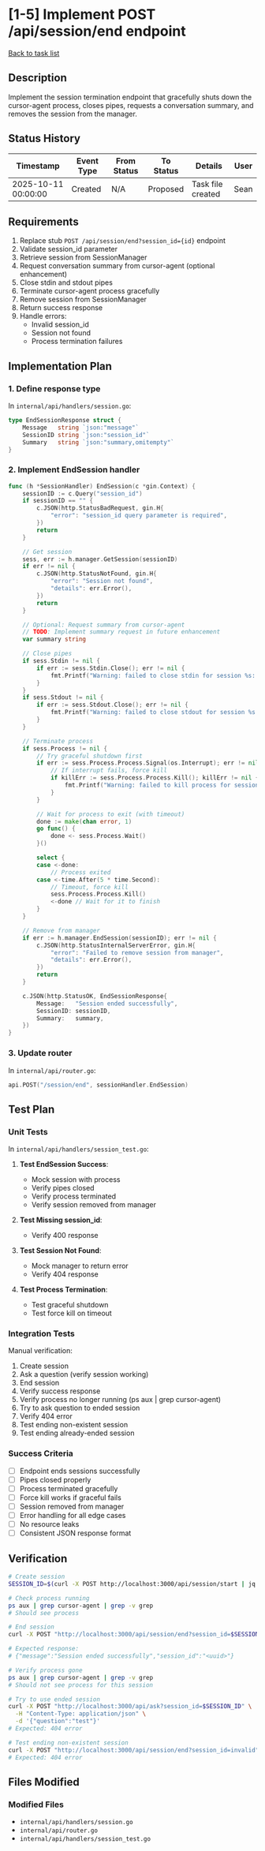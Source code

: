 # [1-5] Implement POST /api/session/end endpoint

[Back to task list](./tasks.md)

## Description

Implement the session termination endpoint that gracefully shuts down the cursor-agent process, closes pipes, requests a conversation summary, and removes the session from the manager.

## Status History

| Timestamp | Event Type | From Status | To Status | Details | User |
|-----------|------------|-------------|-----------|---------|------|
| 2025-10-11 00:00:00 | Created | N/A | Proposed | Task file created | Sean |

## Requirements

1. Replace stub `POST /api/session/end?session_id={id}` endpoint
2. Validate session_id parameter
3. Retrieve session from SessionManager
4. Request conversation summary from cursor-agent (optional enhancement)
5. Close stdin and stdout pipes
6. Terminate cursor-agent process gracefully
7. Remove session from SessionManager
8. Return success response
9. Handle errors:
   - Invalid session_id
   - Session not found
   - Process termination failures

## Implementation Plan

### 1. Define response type
In `internal/api/handlers/session.go`:

```go
type EndSessionResponse struct {
    Message   string `json:"message"`
    SessionID string `json:"session_id"`
    Summary   string `json:"summary,omitempty"`
}
```

### 2. Implement EndSession handler
```go
func (h *SessionHandler) EndSession(c *gin.Context) {
    sessionID := c.Query("session_id")
    if sessionID == "" {
        c.JSON(http.StatusBadRequest, gin.H{
            "error": "session_id query parameter is required",
        })
        return
    }

    // Get session
    sess, err := h.manager.GetSession(sessionID)
    if err != nil {
        c.JSON(http.StatusNotFound, gin.H{
            "error": "Session not found",
            "details": err.Error(),
        })
        return
    }

    // Optional: Request summary from cursor-agent
    // TODO: Implement summary request in future enhancement
    var summary string

    // Close pipes
    if sess.Stdin != nil {
        if err := sess.Stdin.Close(); err != nil {
            fmt.Printf("Warning: failed to close stdin for session %s: %v\n", sessionID, err)
        }
    }
    if sess.Stdout != nil {
        if err := sess.Stdout.Close(); err != nil {
            fmt.Printf("Warning: failed to close stdout for session %s: %v\n", sessionID, err)
        }
    }

    // Terminate process
    if sess.Process != nil {
        // Try graceful shutdown first
        if err := sess.Process.Process.Signal(os.Interrupt); err != nil {
            // If interrupt fails, force kill
            if killErr := sess.Process.Process.Kill(); killErr != nil {
                fmt.Printf("Warning: failed to kill process for session %s: %v\n", sessionID, killErr)
            }
        }

        // Wait for process to exit (with timeout)
        done := make(chan error, 1)
        go func() {
            done <- sess.Process.Wait()
        }()

        select {
        case <-done:
            // Process exited
        case <-time.After(5 * time.Second):
            // Timeout, force kill
            sess.Process.Process.Kill()
            <-done // Wait for it to finish
        }
    }

    // Remove from manager
    if err := h.manager.EndSession(sessionID); err != nil {
        c.JSON(http.StatusInternalServerError, gin.H{
            "error": "Failed to remove session from manager",
            "details": err.Error(),
        })
        return
    }

    c.JSON(http.StatusOK, EndSessionResponse{
        Message:   "Session ended successfully",
        SessionID: sessionID,
        Summary:   summary,
    })
}
```

### 3. Update router
In `internal/api/router.go`:
```go
api.POST("/session/end", sessionHandler.EndSession)
```

## Test Plan

### Unit Tests
In `internal/api/handlers/session_test.go`:

1. **Test EndSession Success**:
   - Mock session with process
   - Verify pipes closed
   - Verify process terminated
   - Verify session removed from manager

2. **Test Missing session_id**:
   - Verify 400 response

3. **Test Session Not Found**:
   - Mock manager to return error
   - Verify 404 response

4. **Test Process Termination**:
   - Test graceful shutdown
   - Test force kill on timeout

### Integration Tests
Manual verification:

1. Create session
2. Ask a question (verify session working)
3. End session
4. Verify success response
5. Verify process no longer running (ps aux | grep cursor-agent)
6. Try to ask question to ended session
7. Verify 404 error
8. Test ending non-existent session
9. Test ending already-ended session

### Success Criteria
- [ ] Endpoint ends sessions successfully
- [ ] Pipes closed properly
- [ ] Process terminated gracefully
- [ ] Force kill works if graceful fails
- [ ] Session removed from manager
- [ ] Error handling for all edge cases
- [ ] No resource leaks
- [ ] Consistent JSON response format

## Verification

```bash
# Create session
SESSION_ID=$(curl -X POST http://localhost:3000/api/session/start | jq -r '.session_id')

# Check process running
ps aux | grep cursor-agent | grep -v grep
# Should see process

# End session
curl -X POST "http://localhost:3000/api/session/end?session_id=$SESSION_ID"

# Expected response:
# {"message":"Session ended successfully","session_id":"<uuid>"}

# Verify process gone
ps aux | grep cursor-agent | grep -v grep
# Should not see process for this session

# Try to use ended session
curl -X POST "http://localhost:3000/api/ask?session_id=$SESSION_ID" \
  -H "Content-Type: application/json" \
  -d '{"question":"test"}'
# Expected: 404 error

# Test ending non-existent session
curl -X POST "http://localhost:3000/api/session/end?session_id=invalid"
# Expected: 404 error
```

## Files Modified

### Modified Files
- `internal/api/handlers/session.go`
- `internal/api/router.go`
- `internal/api/handlers/session_test.go`



